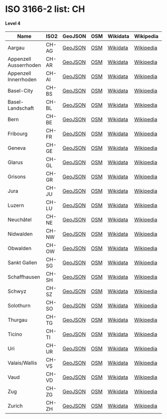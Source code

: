 # ISO 3166-2 list: CH


#### Level 4
Name | ISO2 | GeoJSON | OSM | Wikidata | Wikipedia | population 
--- | --- | --- | --- | --- | --- | --: 
Aargau | CH-AG | [GeoJSON](../../export/geojson/q8/iso2/CH/CH-AG.geojson) | [OSM](https://www.openstreetmap.org/relation/1686359) | [Wikidata](https://www.wikidata.org/wiki/Q11972) | [Wikipedia](http://en.wikipedia.org/wiki/de%3AKanton%20Aargau) | 678,207
Appenzell Ausserrhoden | CH-AR | [GeoJSON](../../export/geojson/q8/iso2/CH/CH-AR.geojson) | [OSM](https://www.openstreetmap.org/relation/1686649) | [Wikidata](https://www.wikidata.org/wiki/Q12079) | [Wikipedia](http://en.wikipedia.org/wiki/de%3AKanton%20Appenzell%20Ausserrhoden) | 55,234
Appenzell Innerrhoden | CH-AI | [GeoJSON](../../export/geojson/q8/iso2/CH/CH-AI.geojson) | [OSM](https://www.openstreetmap.org/relation/1686666) | [Wikidata](https://www.wikidata.org/wiki/Q12094) | [Wikipedia](http://en.wikipedia.org/wiki/de%3AKanton%20Appenzell%20Innerrhoden) | 16,145
Basel-City | CH-BS | [GeoJSON](../../export/geojson/q8/iso2/CH/CH-BS.geojson) | [OSM](https://www.openstreetmap.org/relation/1699639) | [Wikidata](https://www.wikidata.org/wiki/Q12172) | [Wikipedia](http://en.wikipedia.org/wiki/de%3AKanton%20Basel-Stadt) | 194,766
Basel-Landschaft | CH-BL | [GeoJSON](../../export/geojson/q8/iso2/CH/CH-BL.geojson) | [OSM](https://www.openstreetmap.org/relation/1686366) | [Wikidata](https://www.wikidata.org/wiki/Q12146) | [Wikipedia](http://en.wikipedia.org/wiki/de%3AKanton%20Basel-Landschaft) | 288,132
Bern | CH-BE | [GeoJSON](../../export/geojson/q8/iso2/CH/CH-BE.geojson) | [OSM](https://www.openstreetmap.org/relation/1686344) | [Wikidata](https://www.wikidata.org/wiki/Q11911) | [Wikipedia](http://en.wikipedia.org/wiki/de%3AKanton%20Bern) | 1,034,977
Fribourg | CH-FR | [GeoJSON](../../export/geojson/q8/iso2/CH/CH-FR.geojson) | [OSM](https://www.openstreetmap.org/relation/1698314) | [Wikidata](https://www.wikidata.org/wiki/Q12640) | [Wikipedia](http://en.wikipedia.org/wiki/fr%3ACanton%20de%20Fribourg) | 318,714
Geneva | CH-GE | [GeoJSON](../../export/geojson/q8/iso2/CH/CH-GE.geojson) | [OSM](https://www.openstreetmap.org/relation/1702419) | [Wikidata](https://www.wikidata.org/wiki/Q11917) | [Wikipedia](http://en.wikipedia.org/wiki/fr%3ACanton%20de%20Gen%C3%A8ve) | 499,480
Glarus | CH-GL | [GeoJSON](../../export/geojson/q8/iso2/CH/CH-GL.geojson) | [OSM](https://www.openstreetmap.org/relation/1685673) | [Wikidata](https://www.wikidata.org/wiki/Q11922) | [Wikipedia](http://en.wikipedia.org/wiki/de%3AKanton%20Glarus) | 40,403
Grisons | CH-GR | [GeoJSON](../../export/geojson/q8/iso2/CH/CH-GR.geojson) | [OSM](https://www.openstreetmap.org/relation/1686631) | [Wikidata](https://www.wikidata.org/wiki/Q11925) | [Wikipedia](http://en.wikipedia.org/wiki/de%3AKanton%20Graub%C3%BCnden) | 198,379
Jura | CH-JU | [GeoJSON](../../export/geojson/q8/iso2/CH/CH-JU.geojson) | [OSM](https://www.openstreetmap.org/relation/1697347) | [Wikidata](https://www.wikidata.org/wiki/Q12755) | [Wikipedia](http://en.wikipedia.org/wiki/fr%3ACanton%20du%20Jura) | 73,419
Luzern | CH-LU | [GeoJSON](../../export/geojson/q8/iso2/CH/CH-LU.geojson) | [OSM](https://www.openstreetmap.org/relation/1685677) | [Wikidata](https://www.wikidata.org/wiki/Q12121) | [Wikipedia](http://en.wikipedia.org/wiki/de%3AKanton%20Luzern) | 409,557
Neuchâtel | CH-NE | [GeoJSON](../../export/geojson/q8/iso2/CH/CH-NE.geojson) | [OSM](https://www.openstreetmap.org/relation/1702420) | [Wikidata](https://www.wikidata.org/wiki/Q12738) | [Wikipedia](http://en.wikipedia.org/wiki/fr%3ACanton%20de%20Neuch%C3%A2tel) | 176,850
Nidwalden | CH-NW | [GeoJSON](../../export/geojson/q8/iso2/CH/CH-NW.geojson) | [OSM](https://www.openstreetmap.org/relation/1686449) | [Wikidata](https://www.wikidata.org/wiki/Q12592) | [Wikipedia](http://en.wikipedia.org/wiki/de%3AKanton%20Nidwalden) | 43,223
Obwalden | CH-OW | [GeoJSON](../../export/geojson/q8/iso2/CH/CH-OW.geojson) | [OSM](https://www.openstreetmap.org/relation/1686448) | [Wikidata](https://www.wikidata.org/wiki/Q12573) | [Wikipedia](http://en.wikipedia.org/wiki/de%3AKanton%20Obwalden) | 37,841
Sankt Gallen | CH-SG | [GeoJSON](../../export/geojson/q8/iso2/CH/CH-SG.geojson) | [OSM](https://www.openstreetmap.org/relation/1687006) | [Wikidata](https://www.wikidata.org/wiki/Q12746) | [Wikipedia](http://en.wikipedia.org/wiki/de%3AKanton%20St.%20Gallen) | 507,697
Schaffhausen | CH-SH | [GeoJSON](../../export/geojson/q8/iso2/CH/CH-SH.geojson) | [OSM](https://www.openstreetmap.org/relation/1696112) | [Wikidata](https://www.wikidata.org/wiki/Q12697) | [Wikipedia](http://en.wikipedia.org/wiki/de%3AKanton%20Schaffhausen) | 81,991
Schwyz | CH-SZ | [GeoJSON](../../export/geojson/q8/iso2/CH/CH-SZ.geojson) | [OSM](https://www.openstreetmap.org/relation/1688583) | [Wikidata](https://www.wikidata.org/wiki/Q12433) | [Wikipedia](http://en.wikipedia.org/wiki/de%3AKanton%20Schwyz) | 159,165
Solothurn | CH-SO | [GeoJSON](../../export/geojson/q8/iso2/CH/CH-SO.geojson) | [OSM](https://www.openstreetmap.org/relation/1701133) | [Wikidata](https://www.wikidata.org/wiki/Q11929) | [Wikipedia](http://en.wikipedia.org/wiki/de%3AKanton%20Solothurn) | 273,194
Thurgau | CH-TG | [GeoJSON](../../export/geojson/q8/iso2/CH/CH-TG.geojson) | [OSM](https://www.openstreetmap.org/relation/1693811) | [Wikidata](https://www.wikidata.org/wiki/Q12713) | [Wikipedia](http://en.wikipedia.org/wiki/de%3AKanton%20Thurgau) | 276,472
Ticino | CH-TI | [GeoJSON](../../export/geojson/q8/iso2/CH/CH-TI.geojson) | [OSM](https://www.openstreetmap.org/relation/1687730) | [Wikidata](https://www.wikidata.org/wiki/Q12724) | [Wikipedia](http://en.wikipedia.org/wiki/it%3ACanton%20Ticino) | 353,343
Uri | CH-UR | [GeoJSON](../../export/geojson/q8/iso2/CH/CH-UR.geojson) | [OSM](https://www.openstreetmap.org/relation/1693971) | [Wikidata](https://www.wikidata.org/wiki/Q12404) | [Wikipedia](http://en.wikipedia.org/wiki/de%3AKanton%20Uri) | 36,433
Valais/Wallis | CH-VS | [GeoJSON](../../export/geojson/q8/iso2/CH/CH-VS.geojson) | [OSM](https://www.openstreetmap.org/relation/1686699) | [Wikidata](https://www.wikidata.org/wiki/Q834) | [Wikipedia](http://en.wikipedia.org/wiki/de%3AKanton%20Wallis) | 343,955
Vaud | CH-VD | [GeoJSON](../../export/geojson/q8/iso2/CH/CH-VD.geojson) | [OSM](https://www.openstreetmap.org/relation/1702421) | [Wikidata](https://www.wikidata.org/wiki/Q12771) | [Wikipedia](http://en.wikipedia.org/wiki/fr%3ACanton%20de%20Vaud) | 799,145
Zug | CH-ZG | [GeoJSON](../../export/geojson/q8/iso2/CH/CH-ZG.geojson) | [OSM](https://www.openstreetmap.org/relation/1686447) | [Wikidata](https://www.wikidata.org/wiki/Q11933) | [Wikipedia](http://en.wikipedia.org/wiki/de%3AKanton%20Zug) | 126,837
Zurich | CH-ZH | [GeoJSON](../../export/geojson/q8/iso2/CH/CH-ZH.geojson) | [OSM](https://www.openstreetmap.org/relation/1690227) | [Wikidata](https://www.wikidata.org/wiki/Q11943) | [Wikipedia](http://en.wikipedia.org/wiki/de%3AKanton%20Z%C3%BCrich) | 1,520,968
